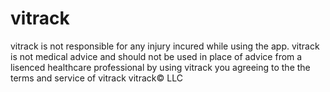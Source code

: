 # vitrack
vitrack is not responsible for any injury incured while using the app. 
vitrack is not medical advice and should not be used in place of advice from a lisenced healthcare professional 
by using vitrack you agreeing to the the terms and service of vitrack
vitrack©️ LLC
